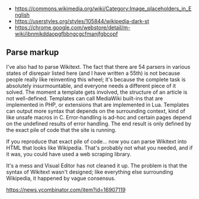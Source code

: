 - https://commons.wikimedia.org/wiki/Category:Image_placeholders_in_English
- https://userstyles.org/styles/105844/wikipedia-dark-st
- https://chrome.google.com/webstore/detail/m-wiki/ibnmikddaopgfbbngcgcfmanjfgbcopf

## Parse markup

I've also had to parse Wikitext. The fact that there are 54 parsers in various states of disrepair listed here (and I have written a 55th) is not because people really like reinventing this wheel; it's because the complete task is absolutely insurmountable, and everyone needs a different piece of it solved.
The moment a template gets involved, the structure of an article is not well-defined. Templates can call MediaWiki built-ins that are implemented in PHP, or extensions that are implemented in Lua. Templates can output more syntax that depends on the surrounding context, kind of like unsafe macros in C. Error-handling is ad-hoc and certain pages depend on the undefined results of error handling. The end result is only defined by the exact pile of code that the site is running.

If you reproduce that exact pile of code... now you can parse Wikitext into HTML that looks like Wikipedia. That's probably not what you needed, and if it was, you could have used a web scraping library.

It's a mess and Visual Editor has not cleaned it up. The problem is that the syntax of Wikitext wasn't designed; like everything else surrounding Wikipedia, it happened by vague consensus.

https://news.ycombinator.com/item?id=16907119